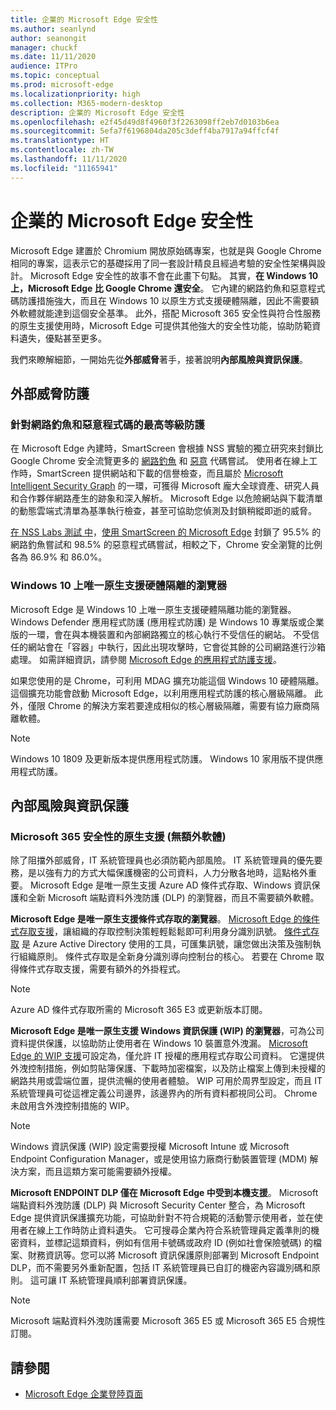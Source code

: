 ```yaml
---
title: 企業的 Microsoft Edge 安全性
ms.author: seanlynd
author: seanongit
manager: chuckf
ms.date: 11/11/2020
audience: ITPro
ms.topic: conceptual
ms.prod: microsoft-edge
ms.localizationpriority: high
ms.collection: M365-modern-desktop
description: 企業的 Microsoft Edge 安全性
ms.openlocfilehash: e2f45d49d8f4960f3f2263098ff2eb7d0103b6ea
ms.sourcegitcommit: 5efa7f6196804da205c3deff4ba7917a94ffcf4f
ms.translationtype: HT
ms.contentlocale: zh-TW
ms.lasthandoff: 11/11/2020
ms.locfileid: "11165941"
---
```

# 企業的 Microsoft Edge 安全性

Microsoft Edge 建置於 Chromium 開放原始碼專案，也就是與 Google Chrome 相同的專案，這表示它的基礎採用了同一套設計精良且經過考驗的安全性架構與設計。 Microsoft Edge 安全性的故事不會在此畫下句點。 其實，**在 Windows 10上，Microsoft Edge 比 Google Chrome 還安全**。 它內建的網路釣魚和惡意程式碼防護措施強大，而且在 Windows 10 以原生方式支援硬體隔離，因此不需要額外軟體就能達到這個安全基準。 此外，搭配 Microsoft 365 安全性與符合性服務的原生支援使用時，Microsoft Edge 可提供其他強大的安全性功能，協助防範資料遺失，優點甚至更多。

我們來瞭解細節，一開始先從**外部威脅**著手，接著說明**內部風險與資訊保護**。

## 外部威脅防護

### 針對網路釣魚和惡意程式碼的最高等級防護

在 Microsoft Edge 內建時，SmartScreen 會根據 NSS 實驗的獨立研究來封鎖比 Google Chrome 安全流覽更多的 [網路釣魚](https://edgeconsumerproduction.blob.core.windows.net/hostingdocs/NSS_Labs_Browser_Phishing_Report_Q2_2020.pdf) 和 [惡意](https://edgeconsumerproduction.blob.core.windows.net/hostingdocs/NSS_Labs_Browser_Malware_Report_Q2_2020.pdf) 代碼嘗試。 使用者在線上工作時，SmartScreen 提供網站和下載的信譽檢查，而且屬於 [Microsoft Intelligent Security Graph](https://www.microsoft.com/microsoft-365/windows/intelligent-security) 的一環，可獲得 Microsoft 龐大全球資產、研究人員和合作夥伴網路產生的跡象和深入解析。 Microsoft Edge 以危險網站與下載清單的動態雲端式清單為基準執行檢查，甚至可協助您偵測及封鎖稍縱即逝的威脅。  

[在 NSS Labs 測試 中](https://www.nsslabs.com/tested-technologies/web-browser-security-wbs/)，[使用 SmartScreen 的 Microsoft Edge](https://docs.microsoft.com//DeployEdge/microsoft-edge-security-smartscreen) 封鎖了 95.5% 的網路釣魚嘗試和 98.5% 的惡意程式碼嘗試，相較之下，Chrome 安全瀏覽的比例各為 86.9% 和 86.0%。

### Windows 10 上唯一原生支援硬體隔離的瀏覽器

Microsoft Edge 是 Windows 10 上唯一原生支援硬體隔離功能的瀏覽器。 Windows Defender 應用程式防護 (應用程式防護) 是 Windows 10 專業版或企業版的一環，會在與本機裝置和內部網路獨立的核心執行不受信任的網站。 不受信任的網站會在「容器」中執行，因此出現攻擊時，它會從其餘的公司網路進行沙箱處理。 如需詳細資訊，請參閱 [Microsoft Edge 的應用程式防護支援](https://docs.microsoft.com/DeployEdge/microsoft-edge-security-windows-defender-application-guard)。

如果您使用的是 Chrome，可利用 MDAG 擴充功能這個 Windows 10 硬體隔離。 這個擴充功能會啟動 Microsoft Edge，以利用應用程式防護的核心層級隔離。 此外，僅限 Chrome 的解決方案若要達成相似的核心層級隔離，需要有協力廠商隔離軟體。

> [!NOTE]
> Windows 10 1809 及更新版本提供應用程式防護。 Windows 10 家用版不提供應用程式防護。

## 內部風險與資訊保護

### Microsoft 365 安全性的原生支援 (無額外軟體)

除了阻擋外部威脅，IT 系統管理員也必須防範內部風險。 IT 系統管理員的優先要務，是以強有力的方式大幅保護機密的公司資料，人力分散各地時，這點格外重要。 Microsoft Edge 是唯一原生支援 Azure AD 條件式存取、Windows 資訊保護和全新 Microsoft 端點資料外洩防護 (DLP) 的瀏覽器，而且不需要額外軟體。

**Microsoft Edge 是唯一原生支援條件式存取的瀏覽器**。 [Microsoft Edge 的條件式存取支援](ms-edge-security-conditional-access.md)，讓組織的存取控制決策輕輕鬆鬆即可利用身分識別訊號。 [條件式存取](https://docs.microsoft.com/azure/active-directory/conditional-access/overview) 是 Azure Active Directory 使用的工具，可匯集訊號，讓您做出決策及強制執行組織原則。 條件式存取是全新身分識別導向控制台的核心。 若要在 Chrome 取得條件式存取支援，需要有額外的外掛程式。

> [!NOTE]
> Azure AD 條件式存取所需的 Microsoft 365 E3 或更新版本訂閱。

**Microsoft Edge 是唯一原生支援 Windows 資訊保護 (WIP) 的瀏覽器**，可為公司資料提供保護，以協助防止使用者在 Windows 10 裝置意外洩漏。 [Microsoft Edge 的 WIP 支援](https://docs.microsoft.com/DeployEdge/microsoft-edge-security-windows-information-protection)可設定為，僅允許 IT 授權的應用程式存取公司資料。 它還提供外洩控制措施，例如剪貼簿保護、下載時加密檔案，以及防止檔案上傳到未授權的網路共用或雲端位置，提供流暢的使用者體驗。 WIP 可用於周界型設定，而且 IT 系統管理員可從這裡定義公司邊界，該邊界內的所有資料都視同公司。 Chrome 未啟用含外洩控制措施的 WIP。

> [!NOTE]
> Windows 資訊保護 (WIP) 設定需要授權 Microsoft Intune 或 Microsoft Endpoint Configuration Manager，或是使用協力廠商行動裝置管理 (MDM) 解決方案，而且這類方案可能需要額外授權。

**Microsoft ENDPOINT DLP 僅在 Microsoft Edge 中受到本機支援**。 Microsoft 端點資料外洩防護 (DLP) 與 Microsoft Security Center 整合，為 Microsoft Edge 提供資訊保護擴充功能，可協助針對不符合規範的活動警示使用者，並在使用者在線上工作時防止資料遺失。 它可搜尋企業內符合系統管理員定義準則的機密資料，並標記這類資料，例如有信用卡號碼或政府 ID (例如社會保險號碼) 的檔案、財務資訊等。您可以將 Microsoft 資訊保護原則部署到 Microsoft Endpoint DLP，而不需要另外重新配置，包括 IT 系統管理員已自訂的機密內容識別碼和原則。 這可讓 IT 系統管理員順利部署資訊保護。

> [!NOTE]
> Microsoft 端點資料外洩防護需要 Microsoft 365 E5 或 Microsoft 365 E5 合規性訂閱。

## 請參閱

- [Microsoft Edge 企業登陸頁面](https://aka.ms/EdgeEnterprise)
